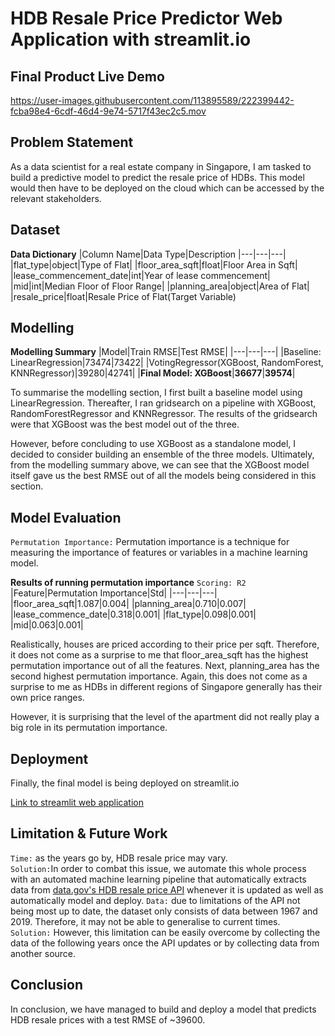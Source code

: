# HDB Resale Price Predictor Web Application with streamlit.io

## Final Product Live Demo 
https://user-images.githubusercontent.com/113895589/222399442-fcba98e4-6cdf-46d4-9e74-5717f43ec2c5.mov

## Problem Statement
As a data scientist for a real estate company in Singapore, I am tasked to build a predictive model to predict the resale price of HDBs. This model would then have to be deployed on the cloud which can be accessed by the relevant stakeholders.

## Dataset
**Data Dictionary**
|Column Name|Data Type|Description
|---|---|---|
|flat_type|object|Type of Flat|
|floor_area_sqft|float|Floor Area in Sqft|
|lease_commencement_date|int|Year of lease commencement|
|mid|int|Median Floor of Floor Range|
|planning_area|object|Area of Flat|
|resale_price|float|Resale Price of Flat(Target Variable)

## Modelling
**Modelling Summary**
|Model|Train RMSE|Test RMSE|
|---|---|---|
|Baseline: LinearRegression|73474|73422|
|VotingRegressor(XGBoost, RandomForest, KNNRegressor)|39280|42741|
|**Final Model: XGBoost**|**36677**|**39574**|

To summarise the modelling section, I first built a baseline model using LinearRegression. Thereafter, I ran gridsearch on a pipeline with XGBoost, RandomForestRegressor and KNNRegressor. The results of the gridsearch were that XGBoost was the best model out of the three. 

However, before concluding to use XGBoost as a standalone model, I decided to consider building an ensemble of the three models. Ultimately, from the modelling summary above, we can see that the XGBoost model itself gave us the best RMSE out of all the models being considered in this section.

## Model Evaluation
`Permutation Importance:` Permutation importance is a technique for measuring the importance of features or variables in a machine learning model.

**Results of running permutation importance**
`Scoring: R2`
|Feature|Permutation Importance|Std|
|---|---|---|
|floor_area_sqft|1.087|0.004|
|planning_area|0.710|0.007|
|lease_commence_date|0.318|0.001|
|flat_type|0.098|0.001|
|mid|0.063|0.001|

Realistically, houses are priced according to their price per sqft. Therefore, it does not come as a surprise to me that floor_area_sqft has the highest permutation importance out of all the features. Next, planning_area has the second highest permutation importance. Again, this does not come as a surprise to me as HDBs in different regions of Singapore generally has their own price ranges. 

However, it is surprising that the level of the apartment did not really play a big role in its permutation importance. 

## Deployment
Finally, the final model is being deployed on streamlit.io

[Link to  streamlit web application](https://tmj1432-hdb-resale-price-predictor-application-app-5kd0gz.streamlit.app/)

## Limitation & Future Work
`Time:` as the years go by, HDB resale price may vary. <br>`Solution:`In order to combat this issue, we automate this whole process with an automated machine learning pipeline that automatically extracts data from [data.gov's HDB resale price API](https://data.gov.sg/dataset/resale-flat-prices) whenever it is updated as well as automatically model and deploy. 
`Data:` due to limitations of the API not being most up to date, the dataset only consists of data between 1967 and 2019. Therefore, it may not be able to generalise to current times. <br> `Solution:` However, this limitation can be easily overcome by collecting the data of the following years once the API updates or by collecting data from another source.

## Conclusion
In conclusion, we have managed to build and deploy a model that predicts HDB resale prices with a test RMSE of ~39600.
